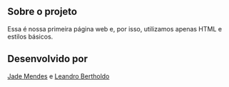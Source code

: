 ## Sobre o projeto
Essa é nossa primeira página web e, por isso, utilizamos apenas HTML e estilos básicos.


## Desenvolvido por
[Jade Mendes](https://github.com/jade-mendes) e [Leandro Bertholdo](https://github.com/berthrage) 
